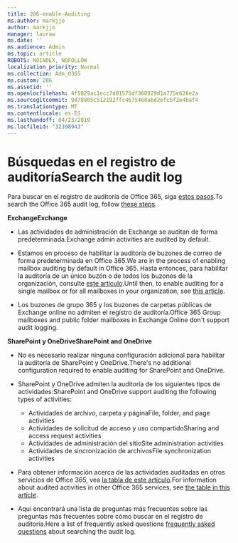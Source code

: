 ```yaml
---
title: 286-enable-Auditing
ms.author: markjjo
author: markjjo
manager: lauraw
ms.date: ''
ms.audience: Admin
ms.topic: article
ROBOTS: NOINDEX, NOFOLLOW
localization_priority: Normal
ms.collection: Adm_O365
ms.custom: 286
ms.assetid: ''
ms.openlocfilehash: 4f5829ac1ecc7d01575df360929d1a775e626e2a
ms.sourcegitcommit: 9d78905c512192ffc4675468abd2efc5f2e4baf4
ms.translationtype: MT
ms.contentlocale: es-ES
ms.lasthandoff: 04/23/2019
ms.locfileid: "32398943"
---
```

# <a name="search-the-audit-log"></a><span data-ttu-id="0ee02-102">Búsquedas en el registro de auditoría</span><span class="sxs-lookup"><span data-stu-id="0ee02-102">Search the audit log</span></span>

<span data-ttu-id="0ee02-103">Para buscar en el registro de auditoría de Office 365, siga [estos pasos](https://docs.microsoft.com/office365/securitycompliance/search-the-audit-log-in-security-and-compliance#search-the-audit-log).</span><span class="sxs-lookup"><span data-stu-id="0ee02-103">To search the Office 365 audit log, follow [these steps](https://docs.microsoft.com/office365/securitycompliance/search-the-audit-log-in-security-and-compliance#search-the-audit-log).</span></span> 

<span data-ttu-id="0ee02-104">**Exchange**</span><span class="sxs-lookup"><span data-stu-id="0ee02-104">**Exchange**</span></span>

- <span data-ttu-id="0ee02-105">Las actividades de administración de Exchange se auditan de forma predeterminada.</span><span class="sxs-lookup"><span data-stu-id="0ee02-105">Exchange admin activities are audited by default.</span></span>

- <span data-ttu-id="0ee02-106">Estamos en proceso de habilitar la auditoría de buzones de correo de forma predeterminada en Office 365.</span><span class="sxs-lookup"><span data-stu-id="0ee02-106">We are in the process of enabling mailbox auditing by default in Office 365.</span></span> <span data-ttu-id="0ee02-107">Hasta entonces, para habilitar la auditoría de un único buzón o de todos los buzones de la organización, consulte [este artículo](https://docs.microsoft.com/office365/securitycompliance/enable-mailbox-auditing).</span><span class="sxs-lookup"><span data-stu-id="0ee02-107">Until then, to enable auditing for a single mailbox or for all mailboxes in your organization, see  [this article](https://docs.microsoft.com/office365/securitycompliance/enable-mailbox-auditing).</span></span>

- <span data-ttu-id="0ee02-108">Los buzones de grupo 365 y los buzones de carpetas públicas de Exchange online no admiten el registro de auditoría.</span><span class="sxs-lookup"><span data-stu-id="0ee02-108">Office 365 Group mailboxes and public folder mailboxes in Exchange Online don't support audit logging.</span></span>

<span data-ttu-id="0ee02-109">**SharePoint y OneDrive**</span><span class="sxs-lookup"><span data-stu-id="0ee02-109">**SharePoint and OneDrive**</span></span>

- <span data-ttu-id="0ee02-110">No es necesario realizar ninguna configuración adicional para habilitar la auditoría de SharePoint y OneDrive.</span><span class="sxs-lookup"><span data-stu-id="0ee02-110">There's no additional configuration required to enable auditing for SharePoint and OneDrive.</span></span>

- <span data-ttu-id="0ee02-111">SharePoint y OneDrive admiten la auditoría de los siguientes tipos de actividades:</span><span class="sxs-lookup"><span data-stu-id="0ee02-111">SharePoint and OneDrive support auditing the following types of activities:</span></span> 

    - <span data-ttu-id="0ee02-112">Actividades de archivo, carpeta y página</span><span class="sxs-lookup"><span data-stu-id="0ee02-112">File, folder, and page activities</span></span>
    - <span data-ttu-id="0ee02-113">Actividades de solicitud de acceso y uso compartido</span><span class="sxs-lookup"><span data-stu-id="0ee02-113">Sharing and access request activities</span></span>
    - <span data-ttu-id="0ee02-114">Actividades de administración del sitio</span><span class="sxs-lookup"><span data-stu-id="0ee02-114">Site administration activities</span></span>
    - <span data-ttu-id="0ee02-115">Actividades de sincronización de archivos</span><span class="sxs-lookup"><span data-stu-id="0ee02-115">File synchronization activities</span></span>

- <span data-ttu-id="0ee02-116">Para obtener información acerca de las actividades auditadas en otros servicios de Office 365, vea [la tabla de este artículo](https://docs.microsoft.com/office365/securitycompliance/search-the-audit-log-in-security-and-compliance#audited-activities).</span><span class="sxs-lookup"><span data-stu-id="0ee02-116">For information about audited activities in other Office 365 services, see  [the table in this article](https://docs.microsoft.com/office365/securitycompliance/search-the-audit-log-in-security-and-compliance#audited-activities).</span></span>

- <span data-ttu-id="0ee02-117">Aquí encontrará una lista de preguntas más [](https://docs.microsoft.com/office365/securitycompliance/search-the-audit-log-in-security-and-compliance#frequently-asked-questions) frecuentes sobre las preguntas más frecuentes sobre cómo buscar en el registro de auditoría.</span><span class="sxs-lookup"><span data-stu-id="0ee02-117">Here a list of frequently asked questions [frequently asked questions](https://docs.microsoft.com/office365/securitycompliance/search-the-audit-log-in-security-and-compliance#frequently-asked-questions) about searching the audit log.</span></span>